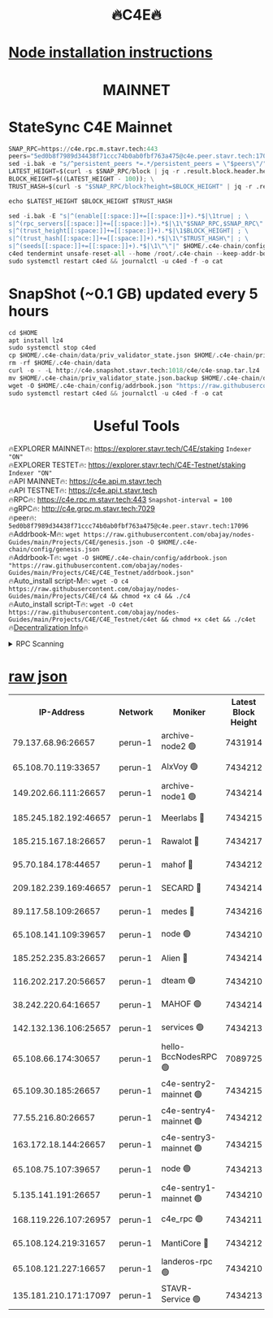 <h1 align="center"> 🔥C4E🔥</h1>

[Node installation instructions](https://github.com/obajay/nodes-Guides/tree/main/Projects/C4E)
=

<h1 align="center"> MAINNET</h1>

# StateSync C4E Mainnet
```python
SNAP_RPC=https://c4e.rpc.m.stavr.tech:443
peers="5ed0b8f7989d34438f71ccc74b0ab0fbf763a475@c4e.peer.stavr.tech:17096"
sed -i.bak -e "s/^persistent_peers *=.*/persistent_peers = \"$peers\"/" $HOME/.c4e-chain/config/config.toml
LATEST_HEIGHT=$(curl -s $SNAP_RPC/block | jq -r .result.block.header.height); \
BLOCK_HEIGHT=$((LATEST_HEIGHT - 100)); \
TRUST_HASH=$(curl -s "$SNAP_RPC/block?height=$BLOCK_HEIGHT" | jq -r .result.block_id.hash)

echo $LATEST_HEIGHT $BLOCK_HEIGHT $TRUST_HASH

sed -i.bak -E "s|^(enable[[:space:]]+=[[:space:]]+).*$|\1true| ; \
s|^(rpc_servers[[:space:]]+=[[:space:]]+).*$|\1\"$SNAP_RPC,$SNAP_RPC\"| ; \
s|^(trust_height[[:space:]]+=[[:space:]]+).*$|\1$BLOCK_HEIGHT| ; \
s|^(trust_hash[[:space:]]+=[[:space:]]+).*$|\1\"$TRUST_HASH\"| ; \
s|^(seeds[[:space:]]+=[[:space:]]+).*$|\1\"\"|" $HOME/.c4e-chain/config/config.toml
c4ed tendermint unsafe-reset-all --home /root/.c4e-chain --keep-addr-book
sudo systemctl restart c4ed && journalctl -u c4ed -f -o cat
```
# SnapShot (~0.1 GB) updated every 5 hours
```python
cd $HOME
apt install lz4
sudo systemctl stop c4ed
cp $HOME/.c4e-chain/data/priv_validator_state.json $HOME/.c4e-chain/priv_validator_state.json.backup
rm -rf $HOME/.c4e-chain/data
curl -o - -L http://c4e.snapshot.stavr.tech:1018/c4e/c4e-snap.tar.lz4 | lz4 -c -d - | tar -x -C $HOME/.c4e-chain --strip-components 2
mv $HOME/.c4e-chain/priv_validator_state.json.backup $HOME/.c4e-chain/data/priv_validator_state.json
wget -O $HOME/.c4e-chain/config/addrbook.json "https://raw.githubusercontent.com/obajay/nodes-Guides/main/Projects/C4E/addrbook.json"
sudo systemctl restart c4ed && journalctl -u c4ed -f -o cat
```
 <h1 align="center"> Useful Tools</h1>

🔥EXPLORER MAINNET🔥:  https://explorer.stavr.tech/C4E/staking            `Indexer "ON"` \
🔥EXPLORER TESTET🔥:   https://explorer.stavr.tech/C4E-Testnet/staking     `Indexer "ON"` \
🔥API MAINNET🔥:       https://c4e.api.m.stavr.tech \
🔥API TESTNET🔥:       https://c4e.api.t.stavr.tech \
🔥RPC🔥:               https://c4e.rpc.m.stavr.tech:443                  `Snapshot-interval = 100` \
🔥gRPC🔥:              http://c4e.grpc.m.stavr.tech:7029 \
🔥peer🔥:              `5ed0b8f7989d34438f71ccc74b0ab0fbf763a475@c4e.peer.stavr.tech:17096` \
🔥Addrbook-M🔥:    ```wget https://raw.githubusercontent.com/obajay/nodes-Guides/main/Projects/C4E/genesis.json -O $HOME/.c4e-chain/config/genesis.json``` \
🔥Addrbook-T🔥:    ```wget -O $HOME/.c4e-chain/config/addrbook.json "https://raw.githubusercontent.com/obajay/nodes-Guides/main/Projects/C4E/C4E_Testnet/addrbook.json"``` \
🔥Auto_install script-M🔥: ```wget -O c4 https://raw.githubusercontent.com/obajay/nodes-Guides/main/Projects/C4E/c4 && chmod +x c4 && ./c4``` \
🔥Auto_install script-T🔥: ```wget -O c4et https://raw.githubusercontent.com/obajay/nodes-Guides/main/Projects/C4E/C4E_Testnet/c4et && chmod +x c4et && ./c4et``` \
🔥[Decentralization Info](https://github.com/obajay/StateSync-snapshots/tree/main/Projects/C4E/Decentralization)🔥




<details>
<summary>RPC Scanning</summary>

<h2 align="center"> We scan nodes in real time every 4 hours. And we provide the final result of RPC endpoints.
We cannot influence the operation of these nodes in any way. </h2>


```python
If Voting Power is higher than 0 --> then the Node is a validator of the network and may be subject to attack and be a potential threat to the chain.
```
```python
We marked such validators with a red symbol
```

</details>

[raw json](https://rpc-check.c4e.stavr.tech/c4e/rpc-c4e-result.json)
=



<table><tr><th>IP-Address</th><th>Network</th><th>Moniker</th><th>Latest Block Height</th><th>Earliest Block Height</th><th>Catching Up</th><th>Tx Index</th><th>Voting Power</th><th>Scan Time</th></tr><tr><td>79.137.68.96:26657</td><td>perun-1</td><td>archive-node2 🟢</td><td>7431914</td><td>1</td><td>False</td><td>on</td><td>0</td><td>2024-03-03T23:00:46.526304597UTC</td></tr><tr><td>65.108.70.119:33657</td><td>perun-1</td><td>AlxVoy 🟢</td><td>7434212</td><td>1</td><td>False</td><td>on</td><td>0</td><td>2024-03-03T23:01:00.784469173UTC</td></tr><tr><td>149.202.66.111:26657</td><td>perun-1</td><td>archive-node1 🟢</td><td>7434214</td><td>1</td><td>False</td><td>on</td><td>0</td><td>2024-03-03T23:01:15.087910114UTC</td></tr><tr><td>185.245.182.192:46657</td><td>perun-1</td><td>Meerlabs 🔴</td><td>7434215</td><td>1051501</td><td>False</td><td>on</td><td>344614</td><td>2024-03-03T23:01:20.135029279UTC</td></tr><tr><td>185.215.167.18:26657</td><td>perun-1</td><td>Rawalot 🔴</td><td>7434217</td><td>1090501</td><td>False</td><td>on</td><td>450091</td><td>2024-03-03T23:01:31.182118422UTC</td></tr><tr><td>95.70.184.178:44657</td><td>perun-1</td><td>mahof 🔴</td><td>7434212</td><td>2342001</td><td>False</td><td>off</td><td>1356400</td><td>2024-03-03T23:01:00.091187065UTC</td></tr><tr><td>209.182.239.169:46657</td><td>perun-1</td><td>SECARD 🔴</td><td>7434214</td><td>2616101</td><td>False</td><td>off</td><td>749308</td><td>2024-03-03T23:01:12.467070760UTC</td></tr><tr><td>89.117.58.109:26657</td><td>perun-1</td><td>medes 🔴</td><td>7434216</td><td>2826001</td><td>False</td><td>off</td><td>891025</td><td>2024-03-03T23:01:26.806476096UTC</td></tr><tr><td>65.108.141.109:39657</td><td>perun-1</td><td>node 🟢</td><td>7434210</td><td>5303301</td><td>False</td><td>on</td><td>0</td><td>2024-03-03T23:00:48.896306115UTC</td></tr><tr><td>185.252.235.83:26657</td><td>perun-1</td><td>Alien 🔴</td><td>7434214</td><td>6502501</td><td>False</td><td>on</td><td>648215</td><td>2024-03-03T23:01:15.370121847UTC</td></tr><tr><td>116.202.217.20:56657</td><td>perun-1</td><td>dteam 🟢</td><td>7434210</td><td>6800901</td><td>False</td><td>on</td><td>0</td><td>2024-03-03T23:00:46.158886249UTC</td></tr><tr><td>38.242.220.64:16657</td><td>perun-1</td><td>MAHOF 🟢</td><td>7434214</td><td>6885501</td><td>False</td><td>on</td><td>0</td><td>2024-03-03T23:01:12.784800155UTC</td></tr><tr><td>142.132.136.106:25657</td><td>perun-1</td><td>services 🟢</td><td>7434213</td><td>7012001</td><td>False</td><td>on</td><td>0</td><td>2024-03-03T23:01:03.398653128UTC</td></tr><tr><td>65.108.66.174:30657</td><td>perun-1</td><td>hello-BccNodesRPC 🟢</td><td>7089725</td><td>7089601</td><td>False</td><td>on</td><td>0</td><td>2024-03-03T23:01:01.134714649UTC</td></tr><tr><td>65.109.30.185:26657</td><td>perun-1</td><td>c4e-sentry2-mainnet 🟢</td><td>7434215</td><td>7284001</td><td>False</td><td>on</td><td>0</td><td>2024-03-03T23:01:19.842231967UTC</td></tr><tr><td>77.55.216.80:26657</td><td>perun-1</td><td>c4e-sentry4-mainnet 🟢</td><td>7434212</td><td>7297001</td><td>False</td><td>on</td><td>0</td><td>2024-03-03T23:01:00.445437709UTC</td></tr><tr><td>163.172.18.144:26657</td><td>perun-1</td><td>c4e-sentry3-mainnet 🟢</td><td>7434215</td><td>7297001</td><td>False</td><td>on</td><td>0</td><td>2024-03-03T23:01:20.401444035UTC</td></tr><tr><td>65.108.75.107:39657</td><td>perun-1</td><td>node 🟢</td><td>7434213</td><td>7300001</td><td>False</td><td>on</td><td>0</td><td>2024-03-03T23:01:03.723369313UTC</td></tr><tr><td>5.135.141.191:26657</td><td>perun-1</td><td>c4e-sentry1-mainnet 🟢</td><td>7434210</td><td>7300501</td><td>False</td><td>on</td><td>0</td><td>2024-03-03T23:00:45.627717491UTC</td></tr><tr><td>168.119.226.107:26957</td><td>perun-1</td><td>c4e_rpc 🟢</td><td>7434211</td><td>7334211</td><td>False</td><td>on</td><td>0</td><td>2024-03-03T23:00:53.219129126UTC</td></tr><tr><td>65.108.124.219:31657</td><td>perun-1</td><td>MantiCore 🔴</td><td>7434212</td><td>7334212</td><td>False</td><td>off</td><td>729722</td><td>2024-03-03T23:00:59.671919900UTC</td></tr><tr><td>65.108.121.227:16657</td><td>perun-1</td><td>landeros-rpc 🟢</td><td>7434210</td><td>7422001</td><td>False</td><td>on</td><td>0</td><td>2024-03-03T23:00:45.938396399UTC</td></tr><tr><td>135.181.210.171:17097</td><td>perun-1</td><td>STAVR-Service 🟢</td><td>7434213</td><td>7432501</td><td>False</td><td>on</td><td>0</td><td>2024-03-03T23:01:04.032027433UTC</td></tr></table>
